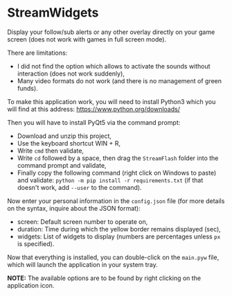 # StreamWidgets
Display your follow/sub alerts or any other overlay directly on your game screen (does not work with games in full screen mode).

There are limitations:
 - I did not find the option which allows to activate the sounds without interaction (does not work suddenly),
 - Many video formats do not work (and there is no management of green funds).

To make this application work, you will need to install Python3 which you will find at this address: https://www.python.org/downloads/

Then you will have to install PyQt5 via the command prompt:
 - Download and unzip this project,
 - Use the keyboard shortcut WIN + R,
 - Write `cmd` then validate,
 - Write `cd` followed by a space, then drag the `StreamFlash` folder into the command prompt and validate,
 - Finally copy the following command (right click on Windows to paste) and validate: `python -m pip install -r requirements.txt` (if that doesn't work, add `--user` to the command).

Now enter your personal information in the `config.json` file (for more details on the syntax, inquire about the JSON format):
 - screen: Default screen number to operate on,
 - duration: Time during which the yellow border remains displayed (sec),
 - widgets: List of widgets to display (numbers are percentages unless `px` is specified).

Now that everything is installed, you can double-click on the `main.pyw` file, which will launch the application in your system tray.

__NOTE:__ The available options are to be found by right clicking on the application icon.
